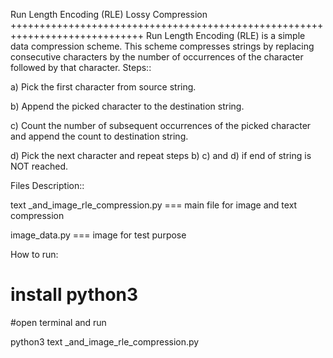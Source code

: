 Run Length Encoding (RLE) Lossy Compression
+++++++++++++++++++++++++++++++++++++++++++++++++++++++++++++++++++++++++++++
Run Length Encoding (RLE) is a simple data compression scheme. This scheme compresses strings by replacing consecutive characters by the number of occurrences of the character followed by that character.
Steps::

a) Pick the first character from source string.

b) Append the picked character to the destination string.

c) Count the number of subsequent occurrences of the picked character and append the count to destination string.

d) Pick the next character and repeat steps b) c) and d) if end of string is NOT reached.

Files Description::

text _and_image_rle_compression.py  === main file for image and text compression


image_data.py        === image for test purpose

How to run:
# install python3 

#open terminal and run

python3   text _and_image_rle_compression.py
